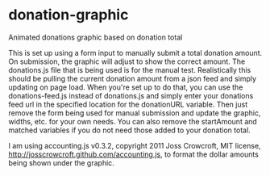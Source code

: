 donation-graphic
================

Animated donations graphic based on donation total

This is set up using a form input to manually submit a total donation amount. On submission, the graphic will adjust to show the correct amount. The donations.js file that is being used is for the manual test. Realistically this should be pulling the current donation amount from a json feed and simply updating on page load. When you're set up to do that, you can use the donations-feed.js instead of donations.js and simply enter your donations feed url in the specified location for the donationURL variable. Then just remove the form being used for manual submission and update the graphic, widths, etc. for your own needs. You can also remove the startAmount and matched variables if you do not need those added to your donation total.

I am using accounting.js v0.3.2, copyright 2011 Joss Crowcroft, MIT license, http://josscrowcroft.github.com/accounting.js, to format the dollar amounts being shown under the graphic.